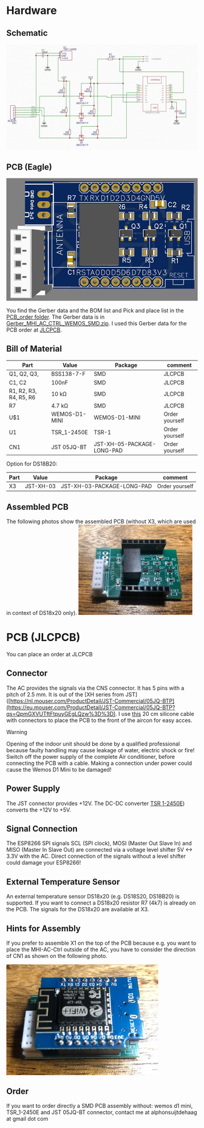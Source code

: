 # Hardware

## Schematic
![schematic](MHI-AC-Ctrl_Schematic.png)

## PCB (Eagle)
![Front PCB](front.png)

You find the Gerber data and the BOM list and Pick and place list in the [PCB_order folder](PCB_order). The Gerber data is in [Gerber_MHI_AC_CTRL_WEMOS_SMD.zip](PCB_order/Gerber_MHI_AC_CTRL_WEMOS_SMD.zip). I used this Gerber data for the PCB order at [JLCPCB](https://jlcpcb.com).


## Bill of Material
Part |Value            |Package                    |comment
---- | ----            |----                       |-----
Q1, Q2, Q3,   |BSS138-7-F          |SMD                     |JLCPCB
C1, C2   |100nF             |SMD                     |JLCPCB
R1, R2, R3, R4, R5, R6  |10 kΩ  |SMD                     |JLCPCB
R7  |4.7 kΩ  |SMD                     |JLCPCB
U$1  |WEMOS-D1-MINI    |WEMOS-D1-MINI              |Order yourself
U1   |TSR_1-2450E       |TSR-1                      |Order yourself
CN1   |JST 05JQ-BT      |JST-XH-05-PACKAGE-LONG-PAD                     |Order yourself

Option for DS18B20:

Part |Value            |Package                    |comment
---- | ----            |----                       |-----
X3   |JST-XH-03        |JST-XH-03-PACKAGE-LONG-PAD |Order yourself

## Assembled PCB
The following photos show the assembled PCB (without X3, which are used in context of DS18x20 only).
<img src="pcb.png" width=300/>

# PCB (JLCPCB)
You can place an order at JLCPCB

## Connector
The AC provides the signals via the CNS connector. It has 5 pins with a pitch of 2.5 mm. It is out of the [XH series from JST]([https://nl.mouser.com/ProductDetail/JST-Commercial/05JQ-BTP](https://eu.mouser.com/ProductDetail/JST-Commercial/05JQ-BTP?qs=QpmGXVUTftFtpuyGEgLQzw%3D%3D).
I use [this](https://domoticx.net/webshop/connector-jst-xh-5p-254mm-pitch-male-female-lipo-4s-balance-22awg-20cm-silicone-welded/) 20 cm silicone cable with connectors to place the PCB to the front of the aircon for easy acces.

> [!WARNING]
> Opening of the indoor unit should be done by a qualified professional because faulty handling may cause leakage of water, electric shock or fire!
> Switch off the power supply of the complete Air conditioner, before connecting the PCB with a cable.
> Making a connection under power could cause the Wemos D1 Mini to be damaged!

## Power Supply
The JST connector provides +12V. The DC-DC converter [TSR 1-2450E](https://eu.mouser.com/ProductDetail/TRACO-Power/TSR-1-2450E?qs=vmHwEFxEFR%2FlQnbAtEoeVA%3D%3D)) converts the +12V to +5V.

## Signal Connection
The ESP8266 SPI signals SCL (SPI clock), MOSI (Master Out Slave In) and MISO (Master In Slave Out) are connected via a voltage level shifter 5V <-> 3.3V with the AC. Direct connection of the signals without a level shifter could damage your ESP8266!

## External Temperature Sensor
An external temperature sensor DS18x20 (e.g. DS18S20, DS18B20) is supported. If you want to connect a DS18x20 resistor R7 (4k7) is already on the PCB. The signals for the DS18x20 are available at X3.

## Hints for Assembly
If you prefer to assemble X1 on the top of the PCB because e.g. you want to place the MHI-AC-Ctrl outside of the AC, you have to consider the direction of CN1 as shown on the following photo.

<img src="pcb_assembled.png" width=400 align="center"/>

## Order
If you want to order directly a SMD PCB assembly without: wemos d1 mini, TSR_1-2450E and JST 05JQ-BT connector, contact me at
alphonsuijtdehaag at gmail dot com
